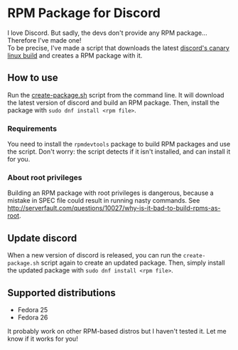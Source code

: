 # RPM Package for Discord
I love Discord. But sadly, the devs don't provide any RPM package... Therefore I've made one!  
To be precise, I've made a script that downloads the latest [discord's canary linux build](https://github.com/crmarsh/discord-linux-bugs) and creates a RPM package with it.

## How to use
Run the [create-package.sh](https://github.com/RPM-Outpost/discord/blob/master/create-package.sh) script from the command line.
It will download the latest version of discord and build an RPM package.
Then, install the package with `sudo dnf install <rpm file>`.

### Requirements
You need to install the `rpmdevtools` package to build RPM packages and use the script.
Don't worry: the script detects if it isn't installed, and can install it for you.

### About root privileges
Building an RPM package with root privileges is dangerous, because a mistake in SPEC file could result in running nasty commands.
See http://serverfault.com/questions/10027/why-is-it-bad-to-build-rpms-as-root.

## Update discord
When a new version of discord is released, you can run the `create-package.sh` script again to create an updated package.
Then, simply install the updated package with `sudo dnf install <rpm file>`.

## Supported distributions
- Fedora 25
- Fedora 26

It probably work on other RPM-based distros but I haven't tested it. Let me know if it works for you!
